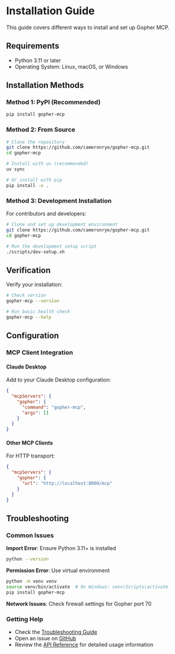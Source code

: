 # Installation Guide

This guide covers different ways to install and set up Gopher MCP.

## Requirements

- Python 3.11 or later
- Operating System: Linux, macOS, or Windows

## Installation Methods

### Method 1: PyPI (Recommended)

```bash
pip install gopher-mcp
```

### Method 2: From Source

```bash
# Clone the repository
git clone https://github.com/cameronrye/gopher-mcp.git
cd gopher-mcp

# Install with uv (recommended)
uv sync

# Or install with pip
pip install -e .
```

### Method 3: Development Installation

For contributors and developers:

```bash
# Clone and set up development environment
git clone https://github.com/cameronrye/gopher-mcp.git
cd gopher-mcp

# Run the development setup script
./scripts/dev-setup.sh
```

## Verification

Verify your installation:

```bash
# Check version
gopher-mcp --version

# Run basic health check
gopher-mcp --help
```

## Configuration

### MCP Client Integration

#### Claude Desktop

Add to your Claude Desktop configuration:

```json
{
  "mcpServers": {
    "gopher": {
      "command": "gopher-mcp",
      "args": []
    }
  }
}
```

#### Other MCP Clients

For HTTP transport:

```json
{
  "mcpServers": {
    "gopher": {
      "url": "http://localhost:8000/mcp"
    }
  }
}
```

## Troubleshooting

### Common Issues

**Import Error**: Ensure Python 3.11+ is installed

```bash
python --version
```

**Permission Error**: Use virtual environment

```bash
python -m venv venv
source venv/bin/activate  # On Windows: venv\Scripts\activate
pip install gopher-mcp
```

**Network Issues**: Check firewall settings for Gopher port 70

### Getting Help

- Check the [Troubleshooting Guide](gemini-troubleshooting.md)
- Open an issue on [GitHub](https://github.com/cameronrye/gopher-mcp/issues)
- Review the [API Reference](api-reference.md) for detailed usage information
